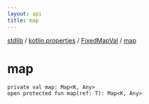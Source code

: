 ```yaml
---
layout: api
title: map
---
```

[stdlib](../../index.html) / [kotlin.properties](../index.html) / [FixedMapVal](index.html) / [map](map.html)

# map

```
private val map: Map<K, Any>
open protected fun map(ref: T): Map<K, Any>
```
